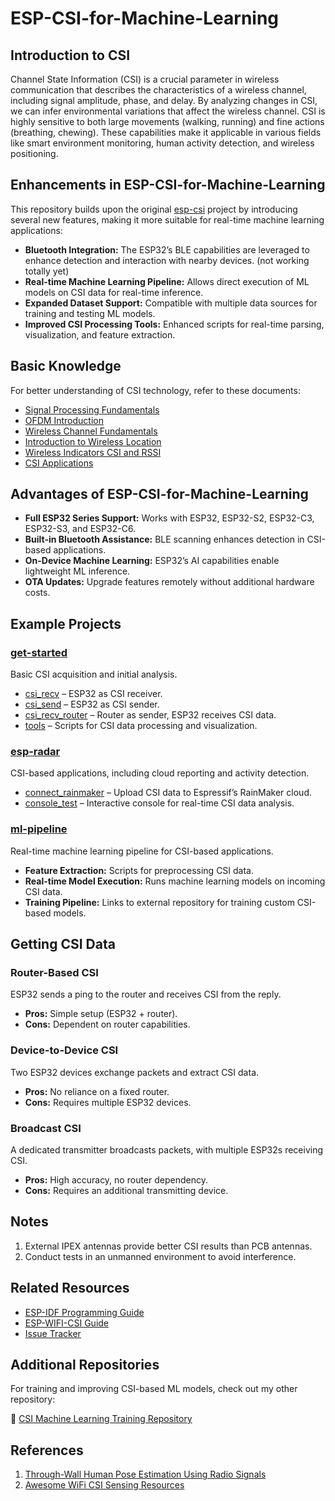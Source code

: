 # ESP-CSI-for-Machine-Learning

## Introduction to CSI

Channel State Information (CSI) is a crucial parameter in wireless communication that describes the characteristics of a wireless channel, including signal amplitude, phase, and delay. By analyzing changes in CSI, we can infer environmental variations that affect the wireless channel. CSI is highly sensitive to both large movements (walking, running) and fine actions (breathing, chewing). These capabilities make it applicable in various fields like smart environment monitoring, human activity detection, and wireless positioning.



## Enhancements in ESP-CSI-for-Machine-Learning

This repository builds upon the original [esp-csi](https://github.com/espressif/esp-csi) project by introducing several new features, making it more suitable for real-time machine learning applications:

- **Bluetooth Integration:** The ESP32’s BLE capabilities are leveraged to enhance detection and interaction with nearby devices. (not working totally yet)
- **Real-time Machine Learning Pipeline:** Allows direct execution of ML models on CSI data for real-time inference.
- **Expanded Dataset Support:** Compatible with multiple data sources for training and testing ML models.
- **Improved CSI Processing Tools:** Enhanced scripts for real-time parsing, visualization, and feature extraction.

## Basic Knowledge

For better understanding of CSI technology, refer to these documents:

- [Signal Processing Fundamentals](./docs/en/Signal-Processing-Fundamentals.md)
- [OFDM Introduction](./docs/en/OFDM-introduction.md)
- [Wireless Channel Fundamentals](./docs/en/Wireless-Channel-Fundamentals.md)
- [Introduction to Wireless Location](./docs/en/Introduction-to-Wireless-Location.md)
- [Wireless Indicators CSI and RSSI](./docs/en/Wireless-indicators-CSI-and-RSSI.md)
- [CSI Applications](./docs/en/CSI-Applications.md)

## Advantages of ESP-CSI-for-Machine-Learning

- **Full ESP32 Series Support:** Works with ESP32, ESP32-S2, ESP32-C3, ESP32-S3, and ESP32-C6.
- **Built-in Bluetooth Assistance:** BLE scanning enhances detection in CSI-based applications.
- **On-Device Machine Learning:** ESP32’s AI capabilities enable lightweight ML inference.
- **OTA Updates:** Upgrade features remotely without additional hardware costs.

## Example Projects

### [get-started](./examples/get-started)

Basic CSI acquisition and initial analysis.

- [csi_recv](./examples/get-started/csi_recv) – ESP32 as CSI receiver.
- [csi_send](./examples/get-started/csi_send) – ESP32 as CSI sender.
- [csi_recv_router](./examples/get-started/csi_recv_router) – Router as sender, ESP32 receives CSI data.
- [tools](./examples/get-started/tools) – Scripts for CSI data processing and visualization.

### [esp-radar](./examples/esp-radar)

CSI-based applications, including cloud reporting and activity detection.

- [connect_rainmaker](./examples/esp-radar/connect_rainmaker) – Upload CSI data to Espressif’s RainMaker cloud.
- [console_test](./examples/esp-radar/console_test) – Interactive console for real-time CSI data analysis.

### [ml-pipeline](./examples/ml-pipeline)

Real-time machine learning pipeline for CSI-based applications.

- **Feature Extraction:** Scripts for preprocessing CSI data.
- **Real-time Model Execution:** Runs machine learning models on incoming CSI data.
- **Training Pipeline:** Links to external repository for training custom CSI-based models.

## Getting CSI Data

### Router-Based CSI

ESP32 sends a ping to the router and receives CSI from the reply.
- **Pros:** Simple setup (ESP32 + router).
- **Cons:** Dependent on router capabilities.

### Device-to-Device CSI

Two ESP32 devices exchange packets and extract CSI data.
- **Pros:** No reliance on a fixed router.
- **Cons:** Requires multiple ESP32 devices.

### Broadcast CSI

A dedicated transmitter broadcasts packets, with multiple ESP32s receiving CSI.
- **Pros:** High accuracy, no router dependency.
- **Cons:** Requires an additional transmitting device.

## Notes

1. External IPEX antennas provide better CSI results than PCB antennas.
2. Conduct tests in an unmanned environment to avoid interference.

## Related Resources

- [ESP-IDF Programming Guide](https://docs.espressif.com/projects/esp-idf/en/latest/esp32/index.html)
- [ESP-WIFI-CSI Guide](https://docs.espressif.com/projects/esp-idf/en/latest/esp32/api-guides/wifi.html#wi-fi-channel-state-information)
- [Issue Tracker](https://github.com/espressif/esp-csi/issues)

## Additional Repositories

For training and improving CSI-based ML models, check out my other repository:

🔗 [CSI Machine Learning Training Repository](https://github.com/DebatableMiracle/csi-ml-train)

## References

1. [Through-Wall Human Pose Estimation Using Radio Signals](http://rfpose.csail.mit.edu/)
2. [Awesome WiFi CSI Sensing Resources](https://github.com/Marsrocky/Awesome-WiFi-CSI-Sensing)

